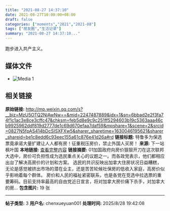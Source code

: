 ```yaml
---
title: "2021-08-27 14:37:10"
date: 2021-08-27T10:00:00+08:00
draft: false
categories: ["moments","2021","2021-08"]
tags: ["朋友圈","生活记录"]
summary: "2021-08-27 14:37:10..."
---
```


跑步进入共产主义。

## 媒体文件

- ![Media 1](/Moments/photos/2021-08-27/202108271437100.jpg)

## 相关链接

**原始链接:** http://mp.weixin.qq.com/s?__biz=MzU5OTQ2NjAwNw==&mid=2247487889&idx=1&sn=6bbad2e2f3fa74f1c1ac3e8ce3cffc47&chksm=feb5d8e9c9c251ff5294603b19c5363aaa46cb9925962ddf819d2777de1c69d670efaa7daf59&mpshare=1&scene=2&srcid=0827N5fpAS414bDcSISXFXw5&sharer_sharetime=1630046195621&sharer_shareid=be1c8edd6c93eec155a61c876e41d26a#rd
**链接标题:** 特鲁多为保选票竟承诺大量扩建让人人都有房！征重税压房价，禁止外国人买房！
**来源:** 下一站枫叶国
**本地链接:** [查看完整内容](/link_content/2021/08/2021-08-27/link_content/)
**链接摘要:** 01加国政府向房价狠狠开刀在这次联邦大选中，房价可负担性成为选民重点关心的议题之一。而各政党表示，他们都相应出台了解决高房价的计划和方案。 选民的共识反映出加拿大住房状况日益糟糕，无论是感觉被挤出市场的潜在业主，还是苦苦轮候社保房的低收入家庭，高房价似乎影响着每个群体。 房价和人民的福祉紧密联系，也是各党在竞选中拉选票的重要筹码。目前支持率最高的自由党近日宣言，将对加拿大房价痛下杀手，对加拿大的房...
**包含图片:** 19 张

---

**帖子类型:** 3
**用户名:** chenxueyuan001
**处理时间:** 2025/8/28 19:42:08